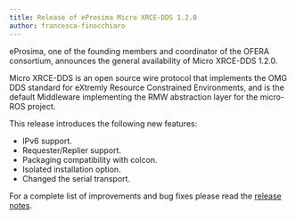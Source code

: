 ```yaml
---
title: Release of eProsima Micro XRCE-DDS 1.2.0
author: francesca-finocchiaro
---
```


eProsima, one of the founding members and coordinator of the OFERA consortium, announces the general availability of Micro XRCE-DDS 1.2.0.

Micro XRCE-DDS is an open source wire protocol that implements the OMG DDS standard for eXtremly Resource Constrained Environments, and is the default Middleware implementing the RMW abstraction layer for the micro-ROS project.

This release introduces the following new features:

* IPv6 support.
* Requester/Replier support.
* Packaging compatibility with colcon.
* Isolated installation option.
* Changed the serial transport.

For a complete list of improvements and bug fixes please read the [release notes](hhttps://github.com/eProsima/Micro-XRCE-DDS/releases/tag/v1.2.0).